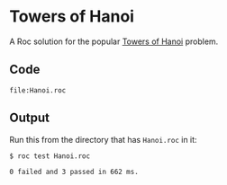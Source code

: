 # Towers of Hanoi

A Roc solution for the popular [Towers of Hanoi](https://en.wikipedia.org/wiki/Tower_of_Hanoi) problem.

## Code
```roc
file:Hanoi.roc
```

## Output

Run this from the directory that has `Hanoi.roc` in it:

```
$ roc test Hanoi.roc

0 failed and 3 passed in 662 ms.
```
